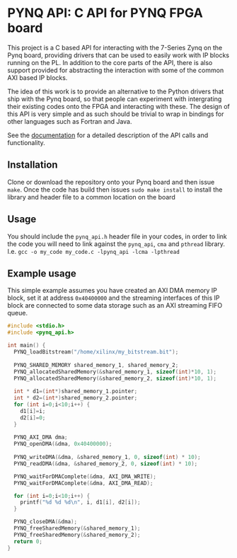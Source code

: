 # PYNQ API: C API for PYNQ FPGA board

This project is a C based API for interacting with the 7-Series Zynq on the Pynq board, providing drivers that can be used to easily work with IP blocks running on the PL. In addition to the core parts of the API, there is also support provided for abstracting the interaction with some of the common AXI based IP blocks.

The idea of this work is to provide an alternative to the Python drivers that ship with the Pynq board, so that people can experiment with intergrating their existing codes onto the FPGA and interacting with these. The design of this API is very simple and as such should be trivial to wrap in bindings for other languages such as Fortran and Java.

See the <a href="https://github.com/mesham/pynq_api/tree/master/docs">documentation</a> for a detailed description of the API calls and functionality.

## Installation

Clone or download the repository onto your Pynq board and then issue ``make``. Once the code has build then issues ``sudo make install`` to install the library and header file to a common location on the board

## Usage

You should include the ``pynq_api.h`` header file in your codes, in order to link the code you will need to link against the ``pynq_api``, ``cma`` and ``pthread`` library. I.e. ``gcc -o my_code my_code.c -lpynq_api -lcma -lpthread``

## Example usage

This simple example assumes you have created an AXI DMA memory IP block, set it at address ``0x40400000`` and the streaming interfaces of this IP block are connected to some data storage such as an AXI streaming FIFO queue.

```c
#include <stdio.h>
#include <pynq_api.h>

int main() {
  PYNQ_loadBitstream("/home/xilinx/my_bitstream.bit");
  
  PYNQ_SHARED_MEMORY shared_memory_1, shared_memory_2;
  PYNQ_allocatedSharedMemory(&shared_memory_1, sizeof(int)*10, 1);
  PYNQ_allocatedSharedMemory(&shared_memory_2, sizeof(int)*10, 1);
  
  int * d1=(int*)shared_memory_1.pointer;
  int * d2=(int*)shared_memory_2.pointer;
  for (int i=0;i<10;i++) {
    d1[i]=i;
    d2[i]=0;
  }
  
  PYNQ_AXI_DMA dma;
  PYNQ_openDMA(&dma, 0x40400000);
  
  PYNQ_writeDMA(&dma, &shared_memory_1, 0, sizeof(int) * 10);
  PYNQ_readDMA(&dma, &shared_memory_2, 0, sizeof(int) * 10);

  PYNQ_waitForDMAComplete(&dma, AXI_DMA_WRITE);
  PYNQ_waitForDMAComplete(&dma, AXI_DMA_READ);

  for (int i=0;i<10;i++) {
    printf("%d %d %d\n", i, d1[i], d2[i]);
  }

  PYNQ_closeDMA(&dma);
  PYNQ_freeSharedMemory(&shared_memory_1);
  PYNQ_freeSharedMemory(&shared_memory_2);
  return 0;
}

```
